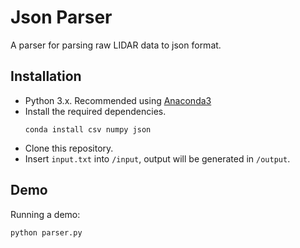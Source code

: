 # Json Parser
A parser for parsing raw LIDAR data to json format.

## Installation
- Python 3.x. Recommended using [Anaconda3](https://www.anaconda.com/distribution/)
- Install the required dependencies.
  ```
  conda install csv numpy json
  ```
- Clone this repository.
- Insert `input.txt` into `/input`, output will be generated in `/output`.

## Demo
Running a demo:
```Shell
python parser.py 
```